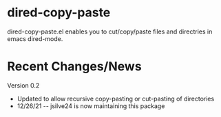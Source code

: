 # dired-copy-paste
dired-copy-paste.el enables you to cut/copy/paste files and directries in emacs dired-mode.



# Recent Changes/News

Version 0.2 
* Updated to allow recursive copy-pasting or cut-pasting of directories
* 12/26/21 -- jsilve24 is now maintaining this package
